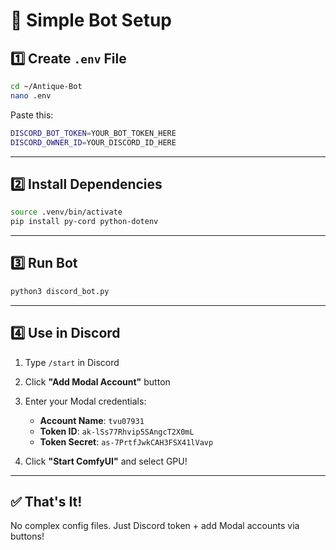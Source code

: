 # 🚀 Simple Bot Setup

## 1️⃣ Create `.env` File

```bash
cd ~/Antique-Bot
nano .env
```

Paste this:
```bash
DISCORD_BOT_TOKEN=YOUR_BOT_TOKEN_HERE
DISCORD_OWNER_ID=YOUR_DISCORD_ID_HERE
```

---

## 2️⃣ Install Dependencies

```bash
source .venv/bin/activate
pip install py-cord python-dotenv
```

---

## 3️⃣ Run Bot

```bash
python3 discord_bot.py
```

---

## 4️⃣ Use in Discord

1. Type `/start` in Discord
2. Click **"Add Modal Account"** button
3. Enter your Modal credentials:
   - **Account Name**: `tvu07931`
   - **Token ID**: `ak-lSs77Rhvip5SAngcT2X0mL`
   - **Token Secret**: `as-7PrtfJwkCAH3FSX41lVavp`

4. Click **"Start ComfyUI"** and select GPU!

---

## ✅ That's It!

No complex config files. Just Discord token + add Modal accounts via buttons!
